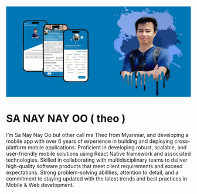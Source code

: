 ![Mobile Development](https://github.com/sanaynayoo/sanaynayoo/blob/main/cover.jpg)

# SA NAY NAY OO ( theo )

I’m Sa Nay Nay Oo but other call me Theo from Myanmar, and developing a mobile app with over 6 years of experience in building and deploying cross-platform mobile applications. Proficient in developing robust, scalable, and user-friendly mobile solutions using React Native framework and associated technologies. Skilled in collaborating with multidisciplinary teams to deliver high-quality software products that meet client requirements and exceed expectations. Strong problem-solving abilities, attention to detail, and a commitment to staying updated with the latest trends and best practices in Mobile & Web development.
